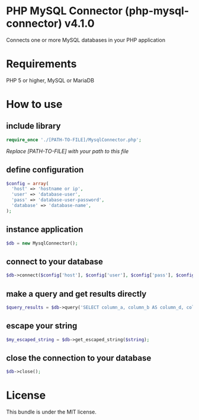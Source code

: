 # PHP MySQL Connector (php-mysql-connector) v4.1.0
Connects one or more MySQL databases in your PHP application

# Requirements
PHP 5 or higher, MySQL or MariaDB

# How to use
## include library
```php
require_once './[PATH-TO-FILE]/MysqlConnector.php';
```
<i>Replace [PATH-TO-FILE] with your path to this file</i>

## define configuration
```php
$config = array(
  'host' => 'hostname or ip',
  'user' => 'database-user',
  'pass' => 'database-user-password',
  'database' => 'database-name',
);
```

## instance application
```php
$db = new MysqlConnector();
```

## connect to your database
```php
$db->connect($config['host'], $config['user'], $config['pass'], $config['database']);
```

## make a query and get results directly
```php
$query_results = $db->query('SELECT column_a, column_b AS column_d, column_c FROM table');
```

## escape your string
```php
$my_escaped_string = $db->get_escaped_string($string);
```

## close the connection to your database
```php
$db->close();
```

# License
This bundle is under the MIT license.
